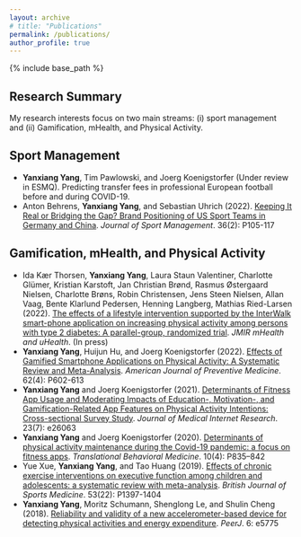 ```yaml
---
layout: archive
# title: "Publications"
permalink: /publications/
author_profile: true
---
```


{% include base_path %}


## Research Summary
My research interests focus on two main streams: (i) sport management and (ii) Gamification, mHealth, and Physical Activity.


## Sport Management

* <b>Yanxiang Yang</b>, Tim Pawlowski, and Joerg Koenigstorfer (Under review in ESMQ). Predicting transfer fees in professional European football before and during COVID-19.
* Anton Behrens, <b>Yanxiang Yang</b>, and Sebastian Uhrich (2022). [Keeping It Real or Bridging the Gap? Brand Positioning of US Sport Teams in Germany and China](https://journals.humankinetics.com/view/journals/jsm/36/2/article-p105.xml). <i>Journal of Sport Management</i>. 36(2): P105-117

## Gamification, mHealth, and Physical Activity

* Ida Kær Thorsen, <b>Yanxiang Yang</b>, Laura Staun Valentiner, Charlotte Glümer, Kristian Karstoft, Jan Christian Brønd, Rasmus Østergaard Nielsen, Charlotte Brøns, Robin Christensen, Jens Steen Nielsen, Allan Vaag, Bente Klarlund Pedersen, Henning Langberg, Mathias Ried-Larsen (2022). [The effects of a lifestyle intervention supported by the InterWalk smart-phone application on increasing physical activity among persons with type 2 diabetes: A parallel-group, randomized trial](https://preprints.jmir.org/preprint/30602). <i>JMIR mHealth and uHealth</i>. (In press)
* <b>Yanxiang Yang</b>, Huijun Hu, and Joerg Koenigstorfer (2022). [Effects of Gamified Smartphone Applications on Physical Activity: A Systematic Review and Meta-Analysis](https://www.ajpmonline.org/article/S0749-3797(21)00560-2/pdf). <i>American Journal of Preventive Medicine</i>. 62(4): P602-613
* <b>Yanxiang Yang</b> and Joerg Koenigstorfer (2021). [Determinants of Fitness App Usage and Moderating Impacts of Education-, Motivation-, and Gamification-Related App Features on Physical Activity Intentions: Cross-sectional Survey Study](https://www.jmir.org/2021/7/e26063/). <i>Journal of Medical Internet Research</i>. 23(7): e26063
* <b>Yanxiang Yang</b> and Joerg Koenigstorfer (2020). [Determinants of physical activity maintenance during the Covid-19 pandemic: a focus on fitness apps](https://academic.oup.com/tbm/article/10/4/835/5905241?login=true). <i>Translational Behavioral Medicine</i>. 10(4): P835–842
* Yue Xue, <b>Yanxiang Yang</b>, and Tao Huang (2019). [Effects of chronic exercise interventions on executive function among children and adolescents: a systematic review with meta-analysis](https://bjsm.bmj.com/content/53/22/1397.abstract). <i>British Journal of Sports Medicine</i>. 53(22): P1397-1404
* <b>Yanxiang Yang</b>, Moritz Schumann, Shenglong Le, and Shulin Cheng (2018). [Reliability and validity of a new accelerometer-based device for detecting physical activities and energy expenditure](https://peerj.com/articles/5775/). <i>PeerJ</i>. 6: e5775


